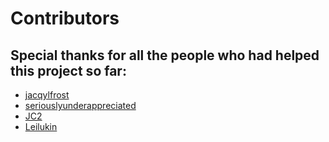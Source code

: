 # Contributors

## Special thanks for all the people who had helped this project so far:

- [jacqylfrost](https://deadlystream.com/profile/48469-jacqylfrost/)
- [seriouslyunderappreciated](https://github.com/seriouslyunderappreciated)
- [JC2](https://deadlystream.com/profile/25613-jc2/)
- [Leilukin](https://deadlystream.com/profile/23862-leilukin/)
